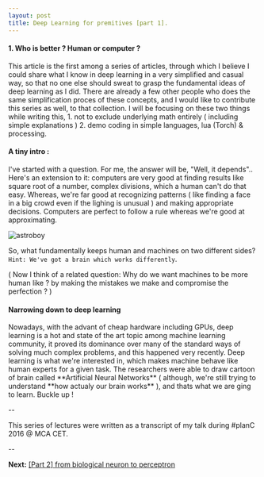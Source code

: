 ```yaml
---
layout: post
title: Deep Learning for premitives [part 1].
---
```


<h4> 1. Who is better ? Human or computer ? </h4>
This article is the first among a series of articles, through which I believe I could share what I know in deep learning in a very simplified and casual way, so that no one else should sweat to grasp the fundamental ideas of deep learning as I did. There are already a few other people who does the same simplification proces of these concepts, and I would like to contribute this series as well, to that collection. I will be focusing on these two things while writing this, 1. not to exclude underlying math entirely ( including simple explanations ) 2. demo coding in simple languages, lua (Torch) & processing. 

<h4> A tiny intro : </h4>
I've started with a question. For me, the answer will be, "Well, it depends".. Here's an extension to it: computers are very good at finding results like square root of a number, complex divisions, which a human can't do that easy. Whereas, we're far good at recognizing patterns ( like finding a face in a big crowd even if the lighing is unusual ) and making appropriate decisions. Computers are perfect to follow a rule whereas we're good at approximating. 

![astroboy](https://cloud.githubusercontent.com/assets/19545678/16008475/c3b25aee-3195-11e6-8d11-d87f0005cb61.gif)

So, what fundamentally keeps human and machines on two different sides? 
`Hint: We've got a brain which works differently`.

( Now I think of a related question: Why do we want machines to be more human like ? by making the mistakes we make and compromise the perfection ? )

<h4> Narrowing down to deep learning </h4>
Nowadays, with the advant of cheap hardware including GPUs, deep learning is a hot and state of the art topic among machine learning community, it proved its dominance over many of the standard ways of solving much complex problems, and this happened very recently. Deep learning is what we're interested in, which makes machine behave like human experts for a given task. The researchers were able to draw cartoon of brain called **Artificial Neural Networks** ( although, we're still trying to understand **how actualy our brain works** ), and thats what we are ging to learn. Buckle up !

--

This series of lectures were written as a transcript of my talk during #planC 2016 @ MCA CET.

--

**Next:**  [[Part 2] from biological neuron to perceptron](http://freakeinstein.github.io/2016/06/13/Deep-Learning-for-premitives-part2.html)
